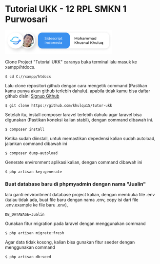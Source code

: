 # Tutorial UKK - 12 RPL SMKN 1 Purwosari

[<img src="public/image/dev/dev.png" width="350px">](https://instagram.com/khulqu.py)

Clone Project "Tutorial UKK" caranya buka terminal lalu masuk ke xampp/htdocs.

```console
$ cd C://xampp/htdocs
```
Lalu clone repositori github dengan cara mengetik command (Pastikan kamu punya akun github terlebih dahulu). apabila tidak kamu bisa daftar github disini [Signup Github](https://github.com/signup) 

```console
$ git clone https://github.com/khulqu15/tutor-ukk
```

Setelah itu, install composer laravel terlebih dahulu agar laravel bisa digunakan (Pastikan koneksi kalian stabil), dengan command dibawah ini.

```console
$ composer install
```

Ketika sudah diinstall, untuk memastikan depedensi kalian sudah autoload, jalankan command dibawah ini

```console
$ composer dump-autoload
```

Generate environment aplikasi kalian, dengan command dibawah ini

```console
$ php artisan key:generate
```

### **Buat database baru di phpmyadmin dengan nama "Jualin"**

lalu ganti environtment database project kalian, dengan membuka file .env (kalau tidak ada, buat file baru dengan nama .env, copy isi dari file .env.example ke file baru .env),

```console
DB_DATABASE=Jualin
```

Gunakan fitur migration pada laravel dengan menggunakan command

```console
$ php artisan migrate:fresh
```

Agar data tidak kosong, kalian bisa gunakan fitur seeder dengan menggunakan command

```console
$ php artisan db:seed
```
